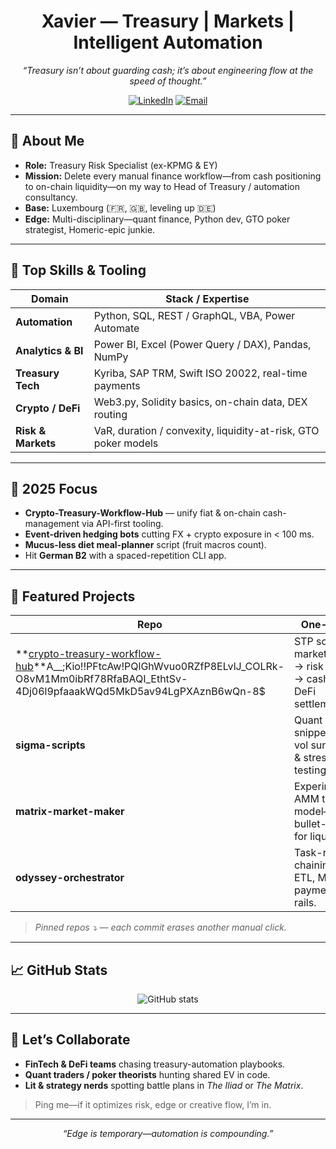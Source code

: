 <!-- Profile README | Xavier -->

<h1 align="center">Xavier — Treasury | Markets | Intelligent Automation</h1>

<p align="center">
  <em>“Treasury isn’t about guarding cash; it’s about engineering flow at the speed of thought.”</em>
</p>

<p align="center">
  <a href="https://urldefense.com/v3/__www.linkedin.com/in/x-v-i__;!!PFtcAw!PQlGhWvuo0RZfP8ELvlJ_COLRk-O8vM1Mm0ibRf78RfaBAQI_EthtSv-4Dj06l9pfaaakWQd5MkD5av94LgPXAznOJwJENs$"><img src="https://urldefense.com/v3/__https://img.shields.io/badge/linkedin-0A66C2?logo=linkedin&logoColor=white&style=for-the-badge__;!!PFtcAw!PQlGhWvuo0RZfP8ELvlJ_COLRk-O8vM1Mm0ibRf78RfaBAQI_EthtSv-4Dj06l9pfaaakWQd5MkD5av94LgPXAzn1tLMQs4$" alt="LinkedIn"></a>
  <a href="mailto:xavier.vischi@gmail.com"><img src="https://urldefense.com/v3/__https://img.shields.io/badge/email-D14836?logo=gmail&logoColor=white&style=for-the-badge__;!!PFtcAw!PQlGhWvuo0RZfP8ELvlJ_COLRk-O8vM1Mm0ibRf78RfaBAQI_EthtSv-4Dj06l9pfaaakWQd5MkD5av94LgPXAznnfXQZ24$" alt="Email"></a>

</p>

---

## 🧾 About Me
- **Role:** Treasury Risk Specialist (ex-KPMG & EY)  
- **Mission:** Delete every manual finance workflow—from cash positioning to on-chain liquidity—on my way to Head of Treasury / automation consultancy.  
- **Base:** Luxembourg (🇫🇷, 🇬🇧, leveling up 🇩🇪)  
- **Edge:** Multi-disciplinary—quant finance, Python dev, GTO poker strategist, Homeric-epic junkie.  

---

## 🔧 Top Skills & Tooling
| Domain | Stack / Expertise |
|--------|------------------|
| **Automation** | Python, SQL, REST / GraphQL, VBA, Power Automate |
| **Analytics & BI** | Power BI, Excel (Power Query / DAX), Pandas, NumPy |
| **Treasury Tech** | Kyriba, SAP TRM, Swift ISO 20022, real-time payments |
| **Crypto / DeFi** | Web3.py, Solidity basics, on-chain data, DEX routing |
| **Risk & Markets** | VaR, duration / convexity, liquidity-at-risk, GTO poker models |

---

## 🚀 2025 Focus
- **Crypto-Treasury-Workflow-Hub** — unify fiat & on-chain cash-management via API-first tooling.  
- **Event-driven hedging bots** cutting FX + crypto exposure in < 100 ms.  
- **Mucus-less diet meal-planner** script (fruit macros count).  
- Hit **German B2** with a spaced-repetition CLI app.  

---

## 🌟 Featured Projects
| Repo | One-liner |
|------|-----------|
| **[crypto-treasury-workflow-hub](https://urldefense.com/v3/__https://github.com/Xavier-Vischi/crypto-treasury-workflow-hub)**A__;Kio!!PFtcAw!PQlGhWvuo0RZfP8ELvlJ_COLRk-O8vM1Mm0ibRf78RfaBAQI_EthtSv-4Dj06l9pfaaakWQd5MkD5av94LgPXAznB6wQn-8$ | STP scripts: market data → risk calc → cash and DeFi settlement. |
| **sigma-scripts** | Quant snippets for vol surfaces & stress testing. |
| **matrix-market-maker** | Experimental AMM timing model—bullet-time for liquidity. |
| **odyssey-orchestrator** | Task-runner chaining ETL, ML, payment rails. |

> *Pinned repos ⤵️ — each commit erases another manual click.*

---

## 📈 GitHub Stats
<p align="center">
  <img src="https://urldefense.com/v3/__https://github-readme-stats.vercel.app/api?username=YOUR-USERNAME&show_icons=true&hide=contribs&count_private=true__;!!PFtcAw!PQlGhWvuo0RZfP8ELvlJ_COLRk-O8vM1Mm0ibRf78RfaBAQI_EthtSv-4Dj06l9pfaaakWQd5MkD5av94LgPXAznOSkkZik$" alt="GitHub stats">
</p>

---

## 🤝 Let’s Collaborate
- **FinTech & DeFi teams** chasing treasury-automation playbooks.  
- **Quant traders / poker theorists** hunting shared EV in code.  
- **Lit & strategy nerds** spotting battle plans in *The Iliad* or *The Matrix*.

> Ping me—if it optimizes risk, edge or creative flow, I’m in.

---

<p align="center">
  <em>“Edge is temporary—automation is compounding.”</em>
</p>

